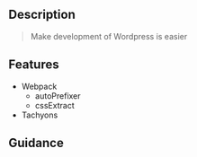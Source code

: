 ## Description

> Make development of Wordpress is easier

## Features

- Webpack
    - autoPrefixer
    - cssExtract
- Tachyons

## Guidance

